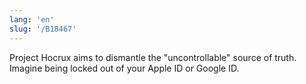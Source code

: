 ```yaml
---
lang: 'en'
slug: '/B18467'
---
```


Project Hocrux aims to dismantle the "uncontrollable" source of truth. Imagine being locked out of your Apple ID or Google ID.
